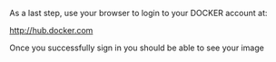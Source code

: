 
As a last step,
use your browser to login to your DOCKER account at:

http://hub.docker.com

Once you successfully sign in you should be able to see your image 